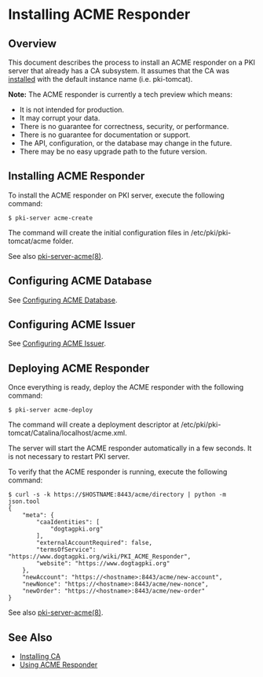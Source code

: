 Installing ACME Responder
=========================

## Overview

This document describes the process to install an ACME responder on a PKI server that already has a CA subsystem.
It assumes that the CA was [installed](../Installing_CA.md) with the default instance name (i.e. pki-tomcat).

**Note:** The ACME responder is currently a tech preview which means:
* It is not intended for production.
* It may corrupt your data.
* There is no guarantee for correctness, security, or performance.
* There is no guarantee for documentation or support.
* The API, configuration, or the database may change in the future.
* There may be no easy upgrade path to the future version.

## Installing ACME Responder

To install the ACME responder on PKI server, execute the following command:

```
$ pki-server acme-create
```

The command will create the initial configuration files in /etc/pki/pki-tomcat/acme folder.

See also [pki-server-acme(8)](../../manuals/man8/pki-server-acme.8.md).

## Configuring ACME Database

See [Configuring ACME Database](Configuring_ACME_Database.md).

## Configuring ACME Issuer

See [Configuring ACME Issuer](Configuring_ACME_Issuer.md).

## Deploying ACME Responder

Once everything is ready, deploy the ACME responder with the following command:

```
$ pki-server acme-deploy
```

The command will create a deployment descriptor at /etc/pki/pki-tomcat/Catalina/localhost/acme.xml.

The server will start the ACME responder automatically in a few seconds.
It is not necessary to restart PKI server.

To verify that the ACME responder is running, execute the following command:

```
$ curl -s -k https://$HOSTNAME:8443/acme/directory | python -m json.tool
{
    "meta": {
        "caaIdentities": [
            "dogtagpki.org"
        ],
        "externalAccountRequired": false,
        "termsOfService": "https://www.dogtagpki.org/wiki/PKI_ACME_Responder",
        "website": "https://www.dogtagpki.org"
    },
    "newAccount": "https://<hostname>:8443/acme/new-account",
    "newNonce": "https://<hostname>:8443/acme/new-nonce",
    "newOrder": "https://<hostname>:8443/acme/new-order"
}
```

See also [pki-server-acme(8)](../../manuals/man8/pki-server-acme.8.md).

## See Also

* [Installing CA](../Installing_CA.md)
* [Using ACME Responder](../../user/acme/Using_ACME_Responder.md)
